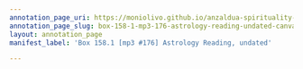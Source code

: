 ```yaml
---
annotation_page_uri: https://moniolivo.github.io/anzaldua-spirituality-recordings/annotations/box-158-1-mp3-176-astrology-reading-undated-canvas-1-transcript.json
annotation_page_slug: box-158-1-mp3-176-astrology-reading-undated-canvas-1-transcript
layout: annotation_page
manifest_label: 'Box 158.1 [mp3 #176] Astrology Reading, undated'

---
```

